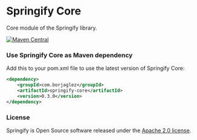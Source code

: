 # Springify Core #

Core module of the Springify library.

[![Maven Central](https://img.shields.io/maven-central/v/com.borjaglez/springify-core.svg?label=Maven%20Central)](https://search.maven.org/search?q=g:%22com.borjaglez%22%20AND%20a:%22springify-core%22)

### Use Springify Core as Maven dependency
Add this to your pom.xml file to use the latest version of Springify Core:

```xml  
<dependency>
	<groupId>com.borjaglez</groupId>
	<artifactId>springify-core</artifactId>
	<version>0.3.0</version>
</dependency>
```
 
### License
Springify is Open Source software released under the 
[Apache 2.0 license](https://www.apache.org/licenses/LICENSE-2.0.html).